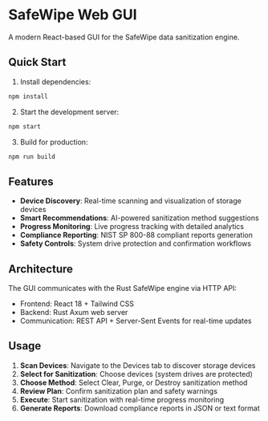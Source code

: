 # SafeWipe Web GUI

A modern React-based GUI for the SafeWipe data sanitization engine.

## Quick Start

1. Install dependencies:
```bash
npm install
```

2. Start the development server:
```bash
npm start
```

3. Build for production:
```bash
npm run build
```

## Features

- **Device Discovery**: Real-time scanning and visualization of storage devices
- **Smart Recommendations**: AI-powered sanitization method suggestions
- **Progress Monitoring**: Live progress tracking with detailed analytics
- **Compliance Reporting**: NIST SP 800-88 compliant reports generation
- **Safety Controls**: System drive protection and confirmation workflows

## Architecture

The GUI communicates with the Rust SafeWipe engine via HTTP API:
- Frontend: React 18 + Tailwind CSS
- Backend: Rust Axum web server
- Communication: REST API + Server-Sent Events for real-time updates

## Usage

1. **Scan Devices**: Navigate to the Devices tab to discover storage devices
2. **Select for Sanitization**: Choose devices (system drives are protected)
3. **Choose Method**: Select Clear, Purge, or Destroy sanitization method
4. **Review Plan**: Confirm sanitization plan and safety warnings
5. **Execute**: Start sanitization with real-time progress monitoring
6. **Generate Reports**: Download compliance reports in JSON or text format
